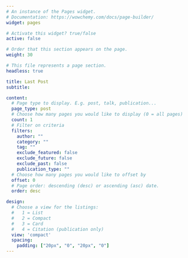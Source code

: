 ```yaml
---
# An instance of the Pages widget.
# Documentation: https://wowchemy.com/docs/page-builder/
widget: pages

# Activate this widget? true/false
active: false

# Order that this section appears on the page.
weight: 30

# This file represents a page section.
headless: true

title: Last Post
subtitle:

content:
  # Page type to display. E.g. post, talk, publication...
  page_type: post
  # Choose how many pages you would like to display (0 = all pages)
  count: 1
  # Filter on criteria
  filters:
    author: ""
    category: ""
    tag: ""
    exclude_featured: false
    exclude_future: false
    exclude_past: false
    publication_type: ""
  # Choose how many pages you would like to offset by
  offset: 0
  # Page order: descending (desc) or ascending (asc) date.
  order: desc

design:
  # Choose a view for the listings:
  #   1 = List
  #   2 = Compact
  #   3 = Card
  #   4 = Citation (publication only)
  view: 'compact'
  spacing:
    padding: ["20px", "0", "20px", "0"]
---
```

